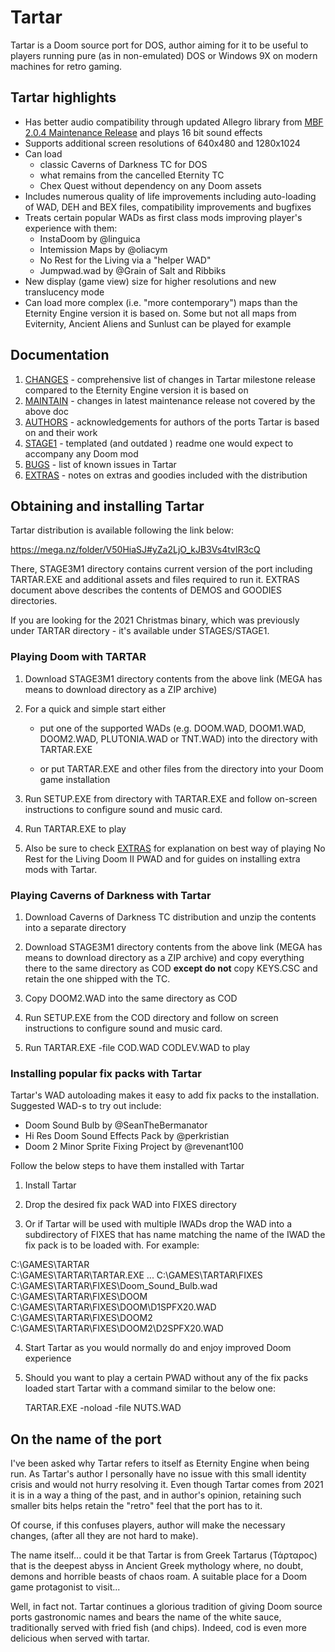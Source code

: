 # Tartar

Tartar is a Doom source port for DOS, author aiming for it to be useful
to players running pure (as in non-emulated) DOS or Windows 9X on modern 
machines for retro gaming. 

## Tartar highlights

- Has better audio compatibility through updated Allegro library 
  from [MBF 2.0.4 Maintenance Release](doc/COPYRGHT/MBFUP204.TXT)
  and plays 16 bit sound effects 
- Supports additional screen resolutions of 640x480 and 1280x1024
- Can load
    - classic Caverns of Darkness TC for DOS
    - what remains from the cancelled Eternity TC
    - Chex Quest without dependency on any Doom assets
- Includes numerous quality of life improvements including 
  auto-loading of WAD, DEH and BEX files, compatibility improvements
  and bugfixes  
- Treats certain popular WADs as first class mods improving
  player's experience with them:
  - InstaDoom by @linguica
  - Intemission Maps by @oliacym
  - No Rest for the Living via a "helper WAD"  
  - Jumpwad.wad by @Grain of Salt and Ribbiks 
- New display (game view) size for higher resolutions and 
  new translucency mode
- Can load more complex (i.e. "more contemporary") maps
  than the Eternity Engine version it is based on. Some but 
  not all maps from Eviternity, Ancient Aliens and Sunlust can
  be played for example

## Documentation

1. [CHANGES](doc/changes.md)     - comprehensive list of changes in Tartar 
                                   milestone release compared to the 
                                   Eternity Engine version it is based on
2. [MAINTAIN](doc/maintain.md)   - changes in latest maintenance release 
                                   not covered by the above doc
3. [AUTHORS](doc/authors.md)     - acknowledgements for authors of the ports 
                                   Tartar is based on and their work
4. [STAGE1](doc/STAGE1.TXT)      - templated (and outdated ) readme one 
                                   would expect to accompany any Doom mod
5. [BUGS](doc/bugs.md)           - list of known issues in Tartar 
6. [EXTRAS](doc/extras.md)       - notes on extras and goodies included with 
                                   the distribution 

## Obtaining and installing Tartar

Tartar distribution is available following the link below:

<https://mega.nz/folder/V50HiaSJ#yZa2LjO_kJB3Vs4tvlR3cQ>

There, STAGE3M1 directory contains current version of the port 
including TARTAR.EXE and additional assets and files required to run it. 
EXTRAS document above describes the contents of DEMOS and GOODIES directories. 

If you are looking for the 2021 Christmas binary, which was previously
under TARTAR directory - it's available under STAGES/STAGE1.

### Playing Doom with TARTAR

1. Download STAGE3M1 directory contents from the above link (MEGA has means 
   to download directory as a ZIP archive)

2. For a quick and simple start either 

   - put one of the supported WADs (e.g. DOOM.WAD, DOOM1.WAD, DOOM2.WAD, 
     PLUTONIA.WAD or TNT.WAD) into the directory with TARTAR.EXE 
   
   - or put TARTAR.EXE and other files from the directory into your Doom 
     game installation  
  
3. Run SETUP.EXE from directory with TARTAR.EXE and follow on-screen 
   instructions to configure sound and music card.

4. Run TARTAR.EXE to play 

5. Also be sure to check [EXTRAS](doc/extras.md) for explanation on best 
   way of playing No Rest for the Living Doom II PWAD and for guides on
   installing extra mods with Tartar.

### Playing Caverns of Darkness with Tartar

1. Download Caverns of Darkness TC distribution and unzip the contents 
   into a separate directory

2. Download STAGE3M1 directory contents from the above link (MEGA has means 
   to download directory as a ZIP archive) and copy everything there 
   to the same directory as COD **except do not** copy KEYS.CSC 
   and retain the one shipped with the TC.

3. Copy DOOM2.WAD into the same directory as COD

4. Run SETUP.EXE from the COD directory and follow
   on screen instructions to configure sound and music card.

5. Run TARTAR.EXE -file COD.WAD CODLEV.WAD to play

### Installing popular fix packs with Tartar

Tartar's WAD autoloading makes it easy to add fix packs
to the installation. Suggested WAD-s to try out include:
  - Doom Sound Bulb by @SeanTheBermanator
  - Hi Res Doom Sound Effects Pack by @perkristian
  - Doom 2 Minor Sprite Fixing Project by @revenant100

Follow the below steps to have them installed with Tartar

1. Install Tartar

2. Drop the desired fix pack WAD into FIXES directory

3. Or if Tartar will be used with multiple IWADs drop the WAD into
   a subdirectory of FIXES that has name matching the name of the IWAD
   the fix pack is to be loaded with. For example:
   
  C:\GAMES\TARTAR\
  C:\GAMES\TARTAR\TARTAR.EXE
  ...
  C:\GAMES\TARTAR\FIXES\
  C:\GAMES\TARTAR\FIXES\Doom_Sound_Bulb.wad  
  C:\GAMES\TARTAR\FIXES\DOOM\
  C:\GAMES\TARTAR\FIXES\DOOM\D1SPFX20.WAD
  C:\GAMES\TARTAR\FIXES\DOOM2\
  C:\GAMES\TARTAR\FIXES\DOOM2\D2SPFX20.WAD

4. Start Tartar as you would normally do and enjoy improved Doom experience

5. Should you want to play a certain PWAD without any of the fix packs loaded
   start Tartar with a command similar to the below one:
   
   TARTAR.EXE -noload -file NUTS.WAD

## On the name of the port

I've been asked why Tartar refers to itself as Eternity Engine when
being run. As Tartar's author I personally have no issue with this small
identity crisis and would not hurry resolving it. Even though Tartar comes
from 2021 it is in a way a thing of the past, and in author's opinion,
retaining such smaller bits helps retain the "retro" feel that the port
has to it.

Of course, if this confuses players, author will make the necessary changes,
(after all they are not hard to make).

The name itself... could it be that Tartar is from Greek Tartarus 
(Τάρταρος) that is the deepest abyss in Ancient Greek mythology where,
no doubt, demons and horrible beasts of chaos roam. A suitable place
for a Doom game protagonist to visit...  

Well, in fact not. Tartar continues a glorious tradition of giving Doom 
source ports gastronomic names and bears the name of the white sauce, 
traditionally served with fried fish (and chips). 
Indeed, cod is even more delicious when served with tartar.
